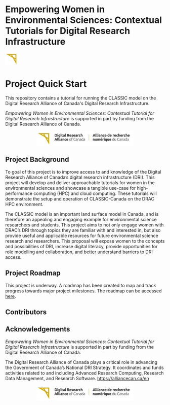 # Empowering Women in Environmental Sciences: Contextual Tutorials for Digital Research Infrastructure

[<img src="images/alliance_logo_icon.png" height="38">](https://alliancecan.ca/en)

# Project Quick Start
<!---
Add Badges/GitHub shields, which are clickable buttons that provide concise actions related to the project.
--->

This repository contains a tutorial for running the CLASSIC model on the Digital Research Alliance of Canada's Digital Research Infrastructure.

*Empowering Women in Environmental Sciences: Contextual Tutorial for Digital Research Infrastructure* is supported in part by funding from the Digital Research Alliance of Canada.

<p align="center">
  <a href="https://alliancecan.ca/en">
    <img src="images/alliance_logo_full.png" height="48" align="center" alt="Alliance Canada Logo">
  </a>
</p>

## Project Background

To goal of this project is to improve access to and knowledge of the Digital Research Alliance of Canada’s digital research infrastructure (DRI). This project will develop and deliver approachable tutorials for women in the environmental sciences and showcase a tangible use-case for high-performance computing (HPC) and cloud computing. These tutorials will demonstrate the setup and operation of CLASSIC-Canada on the DRAC HPC environment. 

The CLASSIC model is an important land surface model in Canada, and is therefore an appealing and engaging example for environmental science researchers and students. This project aims to not only engage women with DRAC’s DRI through topics they are familiar with and interested in, but also provide useful and applicable resources for future environmental science research and researchers. This proposal will expose women to the concepts and possibilities of DRI, increase digital literacy, provide opportunities for role modelling and collaboration, and better understand barriers to DRI access. 

## Project Roadmap

This project is underway. A roadmap has been created to map and track progress towards major project milestones. The roadmap can be accessed [here](https://github.com/users/rlwhall/projects/1/views/1).

<!---
## Vision and Mission

- **Vision:** One sentence capturing the project's overarching vision.
- **Mission:** One sentence defining the project's goals and target audience.

## About

Motivation and background in a nutshell.

## Roadmap & Milestones

- **Goals:** Clear overview of overarching and short-term goals.
- **Outcomes:** Description of expected results and deliverables.

## The Team

- **Members:** List of team members and their roles in the project.
- **Roles & Responsibilities:** [Team Directory](link-to-directory) outlines roles, responsibilities and their ways of working.

## Contributing

- **Guidelines:** [Contribution Guidelines](link-to-guidelines) for contributors.
- **Code of Conduct:** [Code of Conduct](link-to-coc) ensures a respectful project environment.
- **Resource Plans:** Details on available resources and recommended practices for the project team.

## Licensing

Clearly define the license under which the repository's work is shared.
(Example: This project is licensed under the MIT License - see the LICENSE.md file for details.)

## Citing & Acknowledgement

- **Citation Instructions:** How to cite the project.
- **Acknowledgment:** Recognising contributions by different members.
--->

## Contributors
<!-- ALL-CONTRIBUTORS-LIST:START - Do not remove or modify this section -->
<!-- prettier-ignore-start -->
<!-- markdownlint-disable -->

<!-- markdownlint-restore -->
<!-- prettier-ignore-end -->

<!-- ALL-CONTRIBUTORS-LIST:END -->

<!---

## Contact

- **Reach Out:** Contact details for questions, feedback, or ideas.

 --->

 ## Acknowledgements

*Empowering Women in Environmental Sciences: Contextual Tutorial for Digital Research Infrastructure* is supported in part by funding from the Digital Research
Alliance of Canada.

The Digital Research Alliance of Canada plays a critical role in advancing the Government of Canada’s
National DRI Strategy. It coordinates and funds activities related to and including Advanced Research
Computing, Research Data Management, and Research Software. https://alliancecan.ca/en

<p align="center">
  <a href="https://alliancecan.ca/en">
    <img src="images/alliance_logo_full.png" height="48" align="center" alt="Alliance Canada Logo">
  </a>
</p>